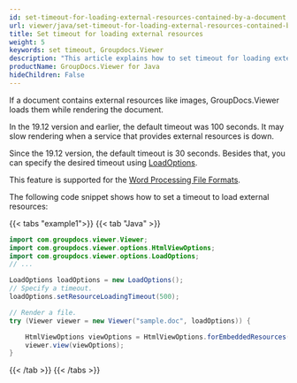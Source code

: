```yaml
---
id: set-timeout-for-loading-external-resources-contained-by-a-document
url: viewer/java/set-timeout-for-loading-external-resources-contained-by-a-document
title: Set timeout for loading external resources
weight: 5
keywords: set timeout, Groupdocs.Viewer
description: "This article explains how to set timeout for loading external resources contained by a document with GroupDocs.Viewer within your Java applications."
productName: GroupDocs.Viewer for Java
hideChildren: False
---
```

If a document contains external resources like images, GroupDocs.Viewer loads them while rendering the document.

In the 19.12 version and earlier, the default timeout was 100 seconds. It may slow rendering when a service that provides external resources is down.

Since the 19.12 version, the default timeout is 30 seconds. Besides that, you can specify the desired timeout using [LoadOptions](https://reference.groupdocs.com/viewer/java/com.groupdocs.viewer.options/LoadOptions).

This feature is supported for the [Word Processing File Formats](https://docs.fileformat.com/word-processing/).

The following code snippet shows how to set a timeout to load external resources:

{{< tabs "example1">}}
{{< tab "Java" >}}
```java
import com.groupdocs.viewer.Viewer;
import com.groupdocs.viewer.options.HtmlViewOptions;
import com.groupdocs.viewer.options.LoadOptions;
// ...

LoadOptions loadOptions = new LoadOptions();
// Specify a timeout.
loadOptions.setResourceLoadingTimeout(500);

// Render a file.
try (Viewer viewer = new Viewer("sample.doc", loadOptions)) {

    HtmlViewOptions viewOptions = HtmlViewOptions.forEmbeddedResources();
    viewer.view(viewOptions);
}
```
{{< /tab >}}
{{< /tabs >}}
